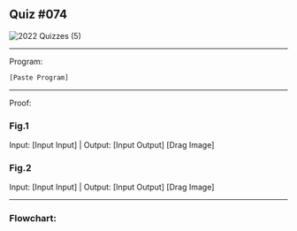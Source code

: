 ## Quiz #074

![2022  Quizzes (5)](https://github.com/OswellSkg/Year-2/assets/112055140/f9b6aa33-8c65-4e6f-ae90-2143a8dd9f12)

------------------------------------------------------------------------

Program:
```.py
[Paste Program]
```

------------------------------------------------------------------------

Proof:
### Fig.1
Input: [Input Input] | Output: [Input Output]
[Drag Image]

### Fig.2
Input: [Input Input] | Output: [Input Output]
[Drag Image]

------------------------------------------------------------------------

### Flowchart:
